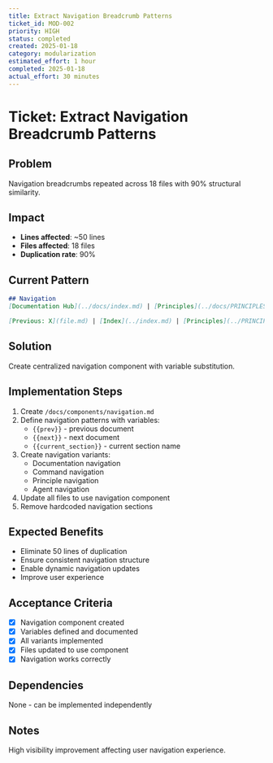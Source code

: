 ```yaml
---
title: Extract Navigation Breadcrumb Patterns
ticket_id: MOD-002
priority: HIGH
status: completed
created: 2025-01-18
category: modularization
estimated_effort: 1 hour
completed: 2025-01-18
actual_effort: 30 minutes
---
```


# Ticket: Extract Navigation Breadcrumb Patterns

## Problem
Navigation breadcrumbs repeated across 18 files with 90% structural similarity.

## Impact
- **Lines affected**: ~50 lines
- **Files affected**: 18 files
- **Duplication rate**: 90%

## Current Pattern
```markdown
## Navigation
[Documentation Hub](../docs/index.md) | [Principles](../docs/PRINCIPLES.md) | [Commands](../commands/index.md) | [Agents](../agents/project-optimizer.md)

[Previous: X](file.md) | [Index](../index.md) | [Principles](../PRINCIPLES.md) | [Next: Y](file.md)
```

## Solution
Create centralized navigation component with variable substitution.

## Implementation Steps
1. Create `/docs/components/navigation.md`
2. Define navigation patterns with variables:
   - `{{prev}}` - previous document
   - `{{next}}` - next document
   - `{{current_section}}` - current section name
3. Create navigation variants:
   - Documentation navigation
   - Command navigation
   - Principle navigation
   - Agent navigation
4. Update all files to use navigation component
5. Remove hardcoded navigation sections

## Expected Benefits
- Eliminate 50 lines of duplication
- Ensure consistent navigation structure
- Enable dynamic navigation updates
- Improve user experience

## Acceptance Criteria
- [x] Navigation component created
- [x] Variables defined and documented
- [x] All variants implemented
- [x] Files updated to use component
- [x] Navigation works correctly

## Dependencies
None - can be implemented independently

## Notes
High visibility improvement affecting user navigation experience.